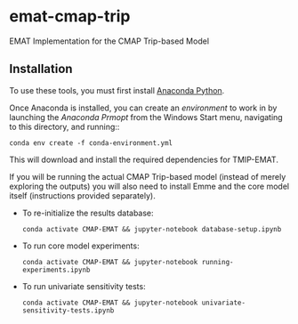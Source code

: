 # emat-cmap-trip

EMAT Implementation for the CMAP Trip-based Model

## Installation

To use these tools, you must first install [Anaconda Python](https://www.anaconda.com/products/individual).

Once Anaconda is installed, you can create an *environment* to work in by launching the 
*Anaconda Prmopt* from the Windows Start menu, navigating to this directory, and running::

    conda env create -f conda-environment.yml
    
This will download and install the required dependencies for TMIP-EMAT.

If you will be running the actual CMAP Trip-based model (instead of merely exploring the outputs)
you will also need to install Emme and the core model itself (instructions provided separately).



- To re-initialize the results database:

    `conda activate CMAP-EMAT && jupyter-notebook database-setup.ipynb`

- To run core model experiments:

    `conda activate CMAP-EMAT && jupyter-notebook running-experiments.ipynb`
    
- To run univariate sensitivity tests:

    `conda activate CMAP-EMAT && jupyter-notebook univariate-sensitivity-tests.ipynb`

